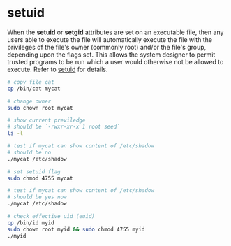 # setuid

When the **setuid** or **setgid** attributes are set on an executable file, then any users able to execute the file will automatically execute the file with the privileges of the file's owner (commonly root) and/or the file's group, depending upon the flags set. This allows the system designer to permit trusted programs to be run which a user would otherwise not be allowed to execute. Refer to [setuid](https://en.wikipedia.org/wiki/Setuid) for details.

```bash
# copy file cat
cp /bin/cat mycat

# change owner
sudo chown root mycat

# show current previledge
# should be `-rwxr-xr-x 1 root seed`
ls -l

# test if mycat can show content of /etc/shadow
# should be no
./mycat /etc/shadow

# set setuid flag
sudo chmod 4755 mycat

# test if mycat can show content of /etc/shadow
# should be yes now
./mycat /etc/shadow

# check effective uid (euid)
cp /bin/id myid
sudo chown root myid && sudo chmod 4755 myid
./myid
```
